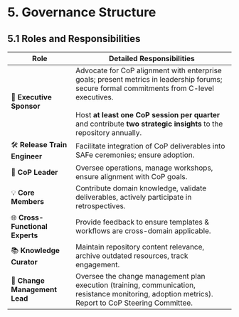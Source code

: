 # 5. Governance Structure

## 5.1 Roles and Responsibilities

| Role                   | Detailed Responsibilities                                                                                                                                                                         |
|------------------------|---------------------------------------------------------------------------------------------------------------------------------------------------------------------------------------------------|
| 👥 **Executive Sponsor**      | Advocate for CoP alignment with enterprise goals; present metrics in leadership forums; secure formal commitments from C-level executives. <br/><br/> Host **at least one CoP session per quarter** and contribute **two strategic insights** to the repository annually. |
| 🛠️ **Release Train Engineer** | Facilitate integration of CoP deliverables into SAFe ceremonies; ensure adoption.                                                                                                                                                  |
| 🎯 **CoP Leader**             | Oversee operations, manage workshops, ensure alignment with CoP goals.                                                                                                                                                            |
| 💡 **Core Members**           | Contribute domain knowledge, validate deliverables, actively participate in retrospectives.                                                                                                                                        |
| 🌐 **Cross-Functional Experts**| Provide feedback to ensure templates & workflows are cross-domain applicable.                                                                                                                                                     |
| 📚 **Knowledge Curator**      | Maintain repository content relevance, archive outdated resources, track engagement.                                                                                                                                              |
| 🔄 **Change Management Lead** | Oversee the change management plan execution (training, communication, resistance monitoring, adoption metrics). Report to CoP Steering Committee.                                                                                 |

